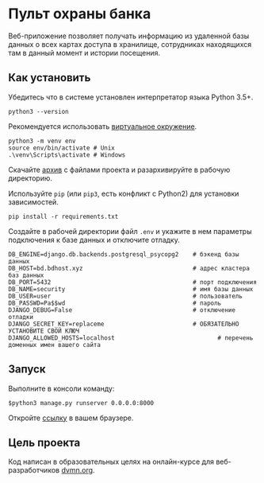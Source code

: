 # Пульт охраны банка

Веб-приложение позволяет получать информацию из удаленной базы данных
о всех картах доступа в хранилище, сотрудниках находящихся там в данный момент
и истории посещения.

## Как установить

Убедитесь что в системе установлен интерпретатор языка Python 3.5+. 
```
python3 --version
```
Рекомендуется использовать [виртуальное окружение](https://docs.python.org/3/library/venv.html).
```
python3 -m venv env
source env/bin/activate # Unix
.\venv\Scripts\activate # Windows
```

Скачайте [архив](https://github.com/6f6e69/security-console/archive/refs/heads/main.zip) с файлами проекта и разархивируйте в рабочую директорию.

Используйте `pip` (или `pip3`, есть конфликт с Python2) для установки зависимостей. 
```
pip install -r requirements.txt
```
Создайте в рабочей директории файл `.env` и укажите в нем параметры подключения к базе данных
и отключите отладку.

```
DB_ENGINE=django.db.backends.postgresql_psycopg2    # бэкенд базы данных
DB_HOST=bd.bdhost.xyz                               # адрес кластера баз данных
DB_PORT=5432                                        # порт подключения
DB_NAME=security                                    # имя базы данных
DB_USER=user                                        # пользователь
DB_PASSWD=Pa$$wd                                    # пароль
DJANGO_DEBUG=False                                  # отключение отладки
DJANGO_SECRET_KEY=replaceme                         # ОБЯЗАТЕЛЬНО УСТАНОВИТЕ СВОЙ КЛЮЧ
DJANGO_ALLOWED_HOSTS=localhost                             # перечень доменных имен вашего сайта
```

## Запуск

Выполните в консоли команду:
```
$python3 manage.py runserver 0.0.0.0:8000
```

Откройте [ссылку](http://localhost:8000/) в вашем браузере.

## Цель проекта

Код написан в образовательных целях на онлайн-курсе для веб-разработчиков [dvmn.org](https://dvmn.org/).